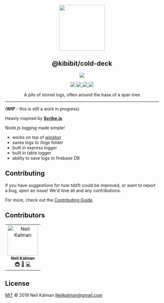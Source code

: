 <p align="center">
  <a href="https://github.com/Kibibit/cold-deck" target="blank"><img src="http://kibibit.io/kibibit-assets/cold-deck/logo.svg" width="150" ></a>
  <h2 align="center">
    @kibibit/cold-deck
  </h2>
</p>
<p align="center">
  <a href="https://www.npmjs.com/package/@kibibit/cold-deck"><img src="https://img.shields.io/npm/v/@kibibit/cold-deck/latest.svg?style=for-the-badge&logo=npm&color=CB3837"></a>
</p>
<p align="center">
  <a href="https://www.npmjs.com/package/@kibibit/cold-deck"><img src="https://img.shields.io/npm/v/@kibibit/cold-deck/next.svg?style=flat-square&logo=npm&color=CB3837"></a>
  <a href="https://travis-ci.org/Kibibit/cold-deck">
  <img src="https://travis-ci.org/Kibibit/cold-deck.svg?branch=master">
  </a>
  <a href="https://coveralls.io/github/Kibibit/cold-deck?branch=master">
  <img src="https://coveralls.io/repos/github/Kibibit/cold-deck/badge.svg?branch=master">
  </a>
  <a href="https://salt.bountysource.com/teams/kibibit"><img src="https://img.shields.io/endpoint.svg?url=https://monthly-salt.now.sh/kibibit&style=flat-square"></a>
</p>
<p align="center">
  A pile of stored logs, often around the base of a spar-tree
</p>
<hr>

(**WIP** - this is still a work in progress)

Heavly inspired by [**Scribe.js**]()

Node.js logging made simple!

- works on top of [winston]()
- saves logs to /logs folder
- built in express logger
- built in table logger
- ability to save logs to firebase DB

## Contributing

If you have suggestions for how tdd1t could be improved, or want to report a bug, open an issue! We'd love all and any contributions.

For more, check out the [Contributing Guide](CONTRIBUTING.md).

## Contributors

<!-- ALL-CONTRIBUTORS-LIST:START - Do not remove or modify this section -->
<!-- prettier-ignore -->
<table><tr><td align="center"><a href="https://github.com/Thatkookooguy"><img src="https://avatars0.githubusercontent.com/u/10427304?s=460&v=4" width="100px;" alt="Neil Kalman"/><br /><sub><b>Neil Kalman</b></sub></a><br /><a href="#infra-Thatkookooguy" title="Infrastructure (Hosting, Build-Tools, etc)">🚇</a> <a href="#design-Thatkookooguy" title="Design">🎨</a> <a href="https://github.com/kibibit/cold-deck/commits?author=Thatkookooguy" title="Code">💻</a></td></tr></table>

<!-- ALL-CONTRIBUTORS-LIST:END -->

## License

[MIT](LICENSE) © 2019 Neil Kalman <Neilkalman@gmail.com>
